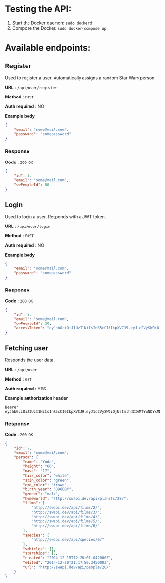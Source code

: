 # Testing the API:

1. Start the Docker daemon: `sudo dockerd`
2. Compose the Docker: `sudo docker-compose up`


# Available endpoints:

## Register
Used to register a user. Automatically assigns a random Star Wars person.

**URL** : `/api/user/register`

**Method** : `POST`

**Auth required** : NO

**Example body**

```json
{
    "email": "some@mail.com",
    "password": "somepassword"
}
```

### Response

**Code** : `200 OK`

```json
{
    "id": 8,
    "email": "some@mail.com",
    "swPeopleId": 80
}
```

## Login
Used to login a user. Responds with a JWT token.

**URL** : `/api/user/login`

**Method** : `POST`

**Auth required** : NO

**Example body**

```json
{
    "email": "some@mail.com",
    "password": "somepassword"
}
```

### Response

**Code** : `200 OK`

```json
{
    "id": 5,
    "email": "some@mail.com",
    "swPeopleId": 20,
    "accessToken": "eyJhbGciOiJIUzI1NiIsInR5cCI6IkpXVCJ9.eyJ1c2VySWQiOjUsImlhdCI6MTYwNDYxMTgyNCwiZXhwIjoxNjA0Njk4MjI0fQ.X0b64Nu_gtmeZVdzTbUL0rph8PTsKsPIRhQXuN5-7Fs"
}
```

## Fetching user
Responds the user data.

**URL** : `/api/user`

**Method** : `GET`

**Auth required** : YES

**Example authorization header**

```
Bearer eyJhbGciOiJIUzI1NiIsInR5cCI6IkpXVCJ9.eyJ1c2VySWQiOjUsImlhdCI6MTYwNDYxMDA5MywiZXhwIjoxNjA0Njk2NDkzfQ.gWMgf6OMG14vjMI6u2imemUm0oFt8ZteSCwpwQNgHYg
```

### Response

**Code** : `200 OK`

```json
{
    "id": 5,
    "email": "some@mail.com",
    "person": {
        "name": "Yoda",
        "height": "66",
        "mass": "17",
        "hair_color": "white",
        "skin_color": "green",
        "eye_color": "brown",
        "birth_year": "896BBY",
        "gender": "male",
        "homeworld": "http://swapi.dev/api/planets/28/",
        "films": [
            "http://swapi.dev/api/films/2/",
            "http://swapi.dev/api/films/3/",
            "http://swapi.dev/api/films/4/",
            "http://swapi.dev/api/films/5/",
            "http://swapi.dev/api/films/6/"
        ],
        "species": [
            "http://swapi.dev/api/species/6/"
        ],
        "vehicles": [],
        "starships": [],
        "created": "2014-12-15T12:26:01.042000Z",
        "edited": "2014-12-20T21:17:50.345000Z",
        "url": "http://swapi.dev/api/people/20/"
    }
}
```